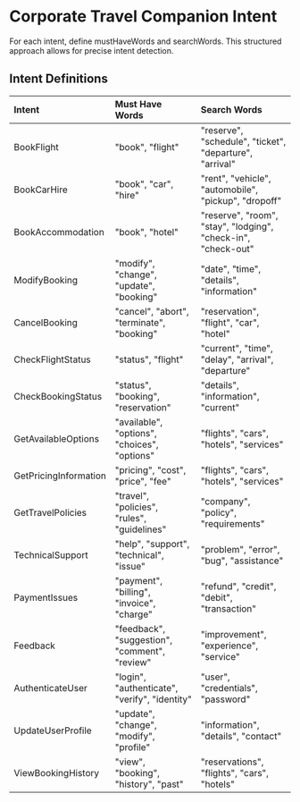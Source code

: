 # Corporate Travel Companion Intent

For each intent, define mustHaveWords and searchWords. This structured approach allows for precise intent detection.

##  Intent Definitions

| Intent | Must Have Words | Search Words |
|:-------|:----------------|:-------------|
| BookFlight | "book", "flight" | "reserve", "schedule", "ticket", "departure", "arrival" |
| BookCarHire | "book", "car", "hire" | "rent", "vehicle", "automobile", "pickup", "dropoff" |
| BookAccommodation | "book", "hotel" | "reserve", "room", "stay", "lodging", "check-in", "check-out" |
| ModifyBooking | "modify", "change", "update", "booking" | "date", "time", "details", "information" |
| CancelBooking | "cancel", "abort", "terminate", "booking" | "reservation", "flight", "car", "hotel" |
| CheckFlightStatus | "status", "flight" | "current", "time", "delay", "arrival", "departure" |
| CheckBookingStatus | "status", "booking", "reservation" | "details", "information", "current" |
| GetAvailableOptions | "available", "options", "choices", "options" | "flights", "cars", "hotels", "services" |
| GetPricingInformation | "pricing", "cost", "price", "fee" | "flights", "cars", "hotels", "services" |
| GetTravelPolicies | "travel", "policies", "rules", "guidelines" | "company", "policy", "requirements" |
| TechnicalSupport | "help", "support", "technical", "issue" | "problem", "error", "bug", "assistance" |
| PaymentIssues | "payment", "billing", "invoice", "charge" | "refund", "credit", "debit", "transaction" |
| Feedback | "feedback", "suggestion", "comment", "review" | "improvement", "experience", "service" |
| AuthenticateUser | "login", "authenticate", "verify", "identity" | "user", "credentials", "password" |
| UpdateUserProfile | "update", "change", "modify", "profile" | "information", "details", "contact" |
| ViewBookingHistory | "view", "booking", "history", "past" | "reservations", "flights", "cars", "hotels" |
